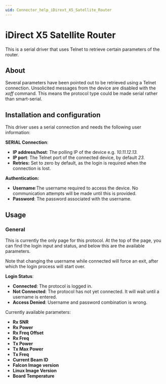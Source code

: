 ```yaml
---
uid: Connector_help_iDirext_X5_Satellite_Router
---
```


# iDirect X5 Satellite Router

This is a serial driver that uses Telnet to retrieve certain parameters of the router.

## About

Several parameters have been pointed out to be retrieved using a Telnet connection. Unsolicited messages from the device are disabled with the *xoff* command. This means the protocol type could be made serial rather than smart-serial.

## Installation and configuration

This driver uses a serial connection and needs the following user information:

**SERIAL Connection**:

- **IP address/host**: The polling IP of the device e.g. *10.11.12.13.*
- **IP port**: The Telnet port of the connected device, by default *23.*
- **Retries:** Set to zero by default, as the login is required when the connection is lost.

**Authentication:**

- **Username**:The username required to access the device. No communication attempts will be made until this is provided.
- **Password**: The password associated with the username.

## Usage

### General

This is currently the only page for this protocol. At the top of the page, you can find the login input and status, and below this are the available parameters.

Note that changing the username while connected will force an exit, after which the login process will start over.

**Login Status**:

- **Connected**: The protocol is logged in.
- **Not Connected**: The protocol has not yet connected. It will wait until a username is entered.
- **Access Denied**: Username and password combination is wrong.

Currently available parameters:

- **Rx SNR**
- **Rx Power**
- **Rx Freq Offset**
- **Rx Freq**
- **Tx Power**
- **Tx Max Power**
- **Tx Freq**
- **Current Beam ID**
- **Falcon Image version**
- **Linux Image Version**
- **Board Temperature**
